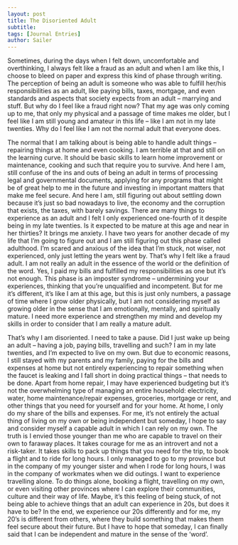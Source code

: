 ```yaml
---
layout: post
title: The Disoriented Adult 
subtitle: 
tags: [Journal Entries]
author: Sailer
--- 
```

Sometimes, during the days when I felt down, uncomfortable and overthinking, I always felt like a fraud as an adult and when I am like this, I choose to bleed on paper and express this kind of phase through writing. The perception of being an adult is someone who was able to fulfill her/his responsibilities as an adult, like paying bills, taxes, mortgage, and even standards and aspects that society expects from an adult – marrying and stuff. But why do I feel like a fraud right now? 
That my age was only coming up to me, that only my physical and a passage of time makes me older, but I feel like I am still young and amateur in this life – like I am not in my late twenties. Why do I feel like I am not the normal adult that everyone does. 

The normal that I am talking about is being able to handle adult things – repairing things at home and even cooking. I am terrible at that and still on the learning curve. It should be basic skills to learn home improvement or maintenance, cooking and such that require you to survive. And here I am, still confuse of the ins and outs of being an adult in terms of processing legal and governmental documents, applying for any programs that might be of great help to me in the future and investing in important matters that make me feel secure. And here I am, still figuring out about settling down because it’s just so bad nowadays to live, the economy and the corruption that exists, the taxes, with barely savings. There are many things to experience as an adult and I felt I only experienced one-fourth of it despite being in my late twenties. 
Is it expected to be mature at this age and near in her thirties? It brings me anxiety. I have two years for another decade of my life that I’m going to figure out and I am still figuring out this phase called adulthood. I’m scared and anxious of the idea that I’m stuck, not wiser, not experienced, only just letting the years went by. That’s why I felt like a fraud adult. I am not really an adult in the essence of the world or the definition of the word. Yes, I paid my bills and fulfilled my responsibilities as one but it’s not enough. 
This phase is an imposter syndrome – undermining your experiences, thinking that you’re unqualified and incompetent. But for me it’s different, it’s like I am at this age, but this is just only numbers, a passage of time where I grow older physically, but I am not considering myself as growing older in the sense that I am emotionally, mentally, and spiritually mature. I need more experience and strengthen my mind and develop my skills in order to consider that I am really a mature adult. 

That’s why I am disoriented. I need to take a pause. Did I just wake up being an adult – having a job, paying bills, travelling and such? I am in my late twenties, and I’m expected to live on my own. But due to economic reasons, I still stayed with my parents and my family, paying for the bills and expenses at home but not entirely experiencing to repair something when the faucet is leaking and I fall short in doing practical things – that needs to be done. Apart from home repair, I may have experienced budgeting but it’s not the overwhelming type of managing an entire household: electricity, water, home maintenance/repair expenses, groceries, mortgage or rent, and other things that you need for yourself and for your home. At home, I only do my share of the bills and expenses. For me, it’s not entirely the actual thing of living on my own or being independent but someday, I hope to say and consider myself a capable adult in which I can rely on my own. 
The truth is I envied those younger than me who are capable to travel on their own to faraway places. It takes courage for me as an introvert and not a risk-taker. It takes skills to pack up things that you need for the trip, to book a flight and to ride for long hours. I only managed to go to my province but in the company of my younger sister and when I rode for long hours, I was in the company of workmates when we did outings. I want to experience travelling alone. To do things alone, booking a flight, travelling on my own, or even visiting other provinces where I can explore their communities, culture and their way of life. Maybe, it’s this feeling of being stuck, of not being able to achieve things that an adult can experience in 20s, but does it have to be?
In the end, we experience our 20s differently and for me, my 20’s is different from others, where they build something that makes them feel secure about their future. But I have to hope that someday, I can finally said that I can be independent and mature in the sense of the ‘word’. 

